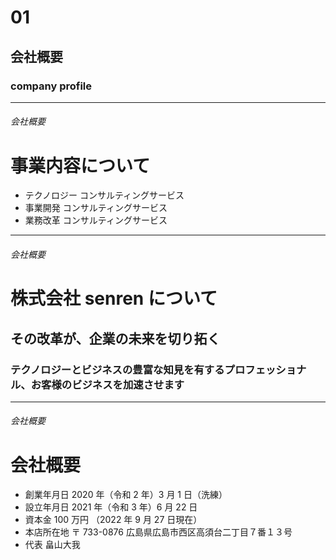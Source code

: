 <!--
class: slide_page
-->

# 01

## 会社概要

### company profile

---

<!--
class: business_detail_content
-->

###### 会社概要

# 事業内容について

- テクノロジー
  コンサルティングサービス
- 事業開発
  コンサルティングサービス
- 業務改革
  コンサルティングサービス

---

<!--
class: company_about
-->

###### 会社概要

# 株式会社 senren について

## その改革が、企業の未来を切り拓く

### テクノロジーとビジネスの豊富な知見を有するプロフェッショナル、お客様のビジネスを加速させます

---

<!--
class: company_information
-->

###### 会社概要

# 会社概要

- 創業年月日
  2020 年（令和 2 年）3 月 1 日（洗練）
- 設立年月日
  2021 年（令和 3 年）6 月 22 日
- 資本金 100 万円
  （2022 年 9 月 27 日現在）
- 本店所在地
  〒 733-0876
  広島県広島市西区高須台二丁目７番１３号
- 代表
  畠山大我


